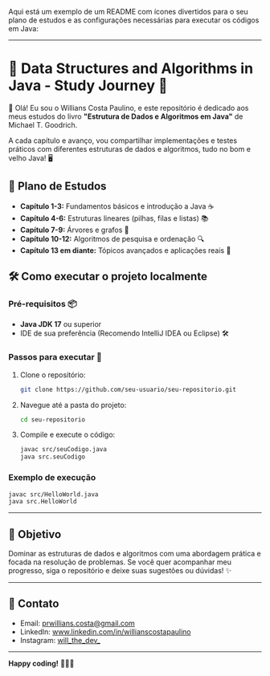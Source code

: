Aqui está um exemplo de um README com ícones divertidos para o seu plano de estudos e as configurações necessárias para executar os códigos em Java:

---

# 🚀 **Data Structures and Algorithms in Java - Study Journey** 📘

👋 Olá! Eu sou o Willians Costa Paulino, e este repositório é dedicado aos meus estudos do livro **"Estrutura de Dados e Algoritmos em Java"** de Michael T. Goodrich.

A cada capítulo e avanço, vou compartilhar implementações e testes práticos com diferentes estruturas de dados e algoritmos, tudo no bom e velho Java! 🖥️

## 📅 **Plano de Estudos**

- **Capítulo 1-3:** Fundamentos básicos e introdução a Java ☕
- **Capítulo 4-6:** Estruturas lineares (pilhas, filas e listas) 📚
- **Capítulo 7-9:** Árvores e grafos 🌳
- **Capítulo 10-12:** Algoritmos de pesquisa e ordenação 🔍
- **Capítulo 13 em diante:** Tópicos avançados e aplicações reais 🚀

## 🛠️ **Como executar o projeto localmente**

### **Pré-requisitos** 📦
- **Java JDK 17** ou superior
- IDE de sua preferência (Recomendo IntelliJ IDEA ou Eclipse) 🛠️

### **Passos para executar** 🚀
1. Clone o repositório:
   ```bash
   git clone https://github.com/seu-usuario/seu-repositorio.git
   ```
   
2. Navegue até a pasta do projeto:
   ```bash
   cd seu-repositorio
   ```

3. Compile e execute o código:
   ```bash
   javac src/seuCodigo.java
   java src.seuCodigo
   ```

### **Exemplo de execução**

```bash
javac src/HelloWorld.java
java src.HelloWorld
```

---

## 🎯 **Objetivo**

Dominar as estruturas de dados e algoritmos com uma abordagem prática e focada na resolução de problemas. Se você quer acompanhar meu progresso, siga o repositório e deixe suas sugestões ou dúvidas! ✨

---

## 📧 **Contato**
- Email: prwillians.costa@gmail.com  
- LinkedIn: www.linkedin.com/in/willianscostapaulino  
- Instagram: [will_the_dev_](https://www.instagram.com/will_the_dev_)

---

**Happy coding!** 👨‍💻🍕

